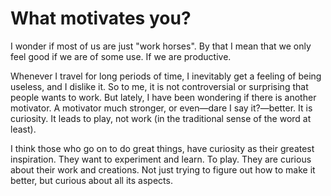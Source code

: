 # What motivates you?

I wonder if most of us are just "work horses". By that I mean that we only feel good if we are of some use. If we are productive.

Whenever I travel for long periods of time, I inevitably get a feeling of being useless, and I dislike it. So to me, it is not controversial or surprising that people wants to work. But lately, I have been wondering if there is another motivator. A motivator much stronger, or even&mdash;dare I say it?&mdash;better. It is curiosity. It leads to play, not work (in the traditional sense of the word at least).

I think those who go on to do great things, have curiosity as their greatest inspiration. They want to experiment and learn. To play. They are curious about their work and creations. Not just trying to figure out how to make it better, but curious about all its aspects.

